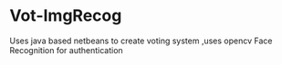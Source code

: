 # Vot-ImgRecog
Uses java based netbeans to create voting system ,uses opencv Face Recognition for authentication 
